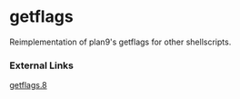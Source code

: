 # getflags
Reimplementation of plan9's getflags for other shellscripts.


### External Links
[getflags.8](http://man.cat-v.org/p9p/8/getflags)
